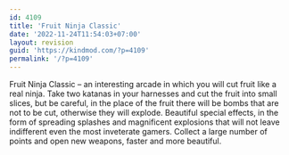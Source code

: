 ```yaml
---
id: 4109
title: 'Fruit Ninja Classic'
date: '2022-11-24T11:54:03+07:00'
layout: revision
guid: 'https://kindmod.com/?p=4109'
permalink: '/?p=4109'
---
```


Fruit Ninja Classic – an interesting arcade in which you will cut fruit like a real ninja. Take two katanas in your harnesses and cut the fruit into small slices, but be careful, in the place of the fruit there will be bombs that are not to be cut, otherwise they will explode. Beautiful special effects, in the form of spreading splashes and magnificent explosions that will not leave indifferent even the most inveterate gamers. Collect a large number of points and open new weapons, faster and more beautiful.